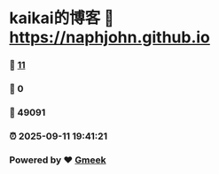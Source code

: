 # kaikai的博客 :link: https://naphjohn.github.io 
### :page_facing_up: [11](https://naphjohn.github.io/tag.html) 
### :speech_balloon: 0 
### :hibiscus: 49091 
### :alarm_clock: 2025-09-11 19:41:21 
### Powered by :heart: [Gmeek](https://github.com/Meekdai/Gmeek)

